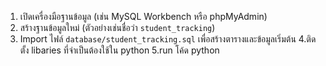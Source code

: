 1. เปิดเครื่องมือฐานข้อมูล (เช่น MySQL Workbench หรือ phpMyAdmin)
2. สร้างฐานข้อมูลใหม่ (ตัวอย่างเช่นชื่อว่า `student_tracking`)
3. Import ไฟล์ `database/student_tracking.sql` เพื่อสร้างตารางและข้อมูลเริ่มต้น
4.ติดตั้ง libaries ที่จำเป็นต้องใช้ใน python
5.run โค้ด python
